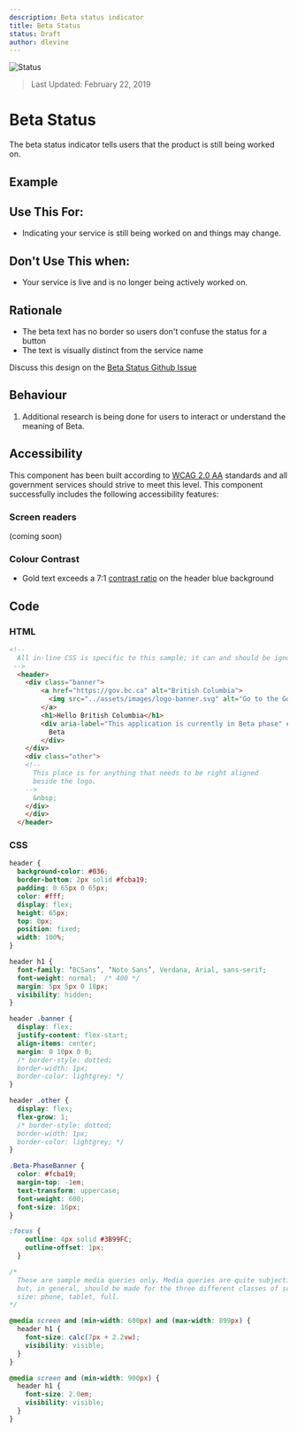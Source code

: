 ```yaml
---
description: Beta status indicator
title: Beta Status
status: Draft
author: dlevine
---
```


![Status](https://img.shields.io/badge/Recommended-Draft-orange.svg)

> Last Updated: February 22, 2019

# Beta Status
The beta status indicator tells users that the product is still being worked on.

## Example

<component-preview path="components/beta/sample.html" height="100px" width="800px"> </component-preview>

## Use This For:
* Indicating your service is still being worked on and things may change.

## Don't Use This when:
* Your service is live and is no longer being actively worked on.

## Rationale
* The beta text has no border so users don't confuse the status for a button
* The text is visually distinct from the service name

Discuss this design on the [Beta Status Github Issue](https://github.com/bcgov/design-system/issues/78)

## Behaviour
1. Additional research is being done for users to interact or understand the meaning of Beta.

## Accessibility
This component has been built according to [WCAG 2.0 AA](https://www.w3.org/TR/WCAG20/) standards and all government services should strive to meet this level.  This component successfully includes the following accessibility features:

### Screen readers
(coming soon)

### Colour Contrast
* Gold text exceeds a 7:1 [contrast ratio](https://webaim.org/articles/contrast/) on the header blue background

## Code

### HTML

```html
<!--
  All in-line CSS is specific to this sample; it can and should be ignored.
 -->
  <header>
    <div class="banner">
        <a href="https://gov.bc.ca" alt="British Columbia">
          <img src="../assets/images/logo-banner.svg" alt="Go to the Government of British Columbia website" />
        </a>
        <h1>Hello British Columbia</h1>
        <div aria-label="This application is currently in Beta phase" class=Beta-PhaseBanner>
          Beta
        </div>
    </div>
    <div class="other">
    <!-- 
      This place is for anything that needs to be right aligned
      beside the logo.  
    -->
      &nbsp;
    </div>
    </div>
  </header>
```

### CSS
```css
header {
  background-color: #036;
  border-bottom: 2px solid #fcba19;
  padding: 0 65px 0 65px;
  color: #fff;
  display: flex;
  height: 65px;
  top: 0px;
  position: fixed;
  width: 100%;
}

header h1 {
  font-family: ‘BCSans’, ‘Noto Sans’, Verdana, Arial, sans-serif;
  font-weight: normal;  /* 400 */
  margin: 5px 5px 0 18px;
  visibility: hidden;
}

header .banner {
  display: flex;
  justify-content: flex-start;
  align-items: center;
  margin: 0 10px 0 0;
  /* border-style: dotted;
  border-width: 1px;
  border-color: lightgrey; */
}

header .other {
  display: flex;
  flex-grow: 1;
  /* border-style: dotted;
  border-width: 1px;
  border-color: lightgrey; */
}

.Beta-PhaseBanner {
  color: #fcba19;
  margin-top: -1em;
  text-transform: uppercase;
  font-weight: 600;
  font-size: 16px;
}

:focus {
    outline: 4px solid #3B99FC;
    outline-offset: 1px;
  }

/*
  These are sample media queries only. Media queries are quite subjective
  but, in general, should be made for the three different classes of screen
  size: phone, tablet, full. 
*/

@media screen and (min-width: 600px) and (max-width: 899px) {
  header h1 {
    font-size: calc(7px + 2.2vw);
    visibility: visible;
  }
}

@media screen and (min-width: 900px) {
  header h1 {
    font-size: 2.0em;
    visibility: visible;
  }
}
```
